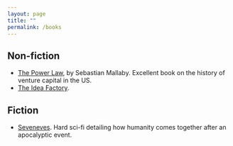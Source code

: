 ```yaml
---
layout: page
title: ""
permalink: /books
---
```


## Non-fiction

- [The Power Law](https://www.amazon.ca/Power-Law-Venture-Capital-Making/dp/052555999X), by Sebastian Mallaby. Excellent book on the history of venture capital in the US.
- [The Idea Factory](https://www.amazon.ca/Idea-Factory-Great-American-Innovation/dp/0143122797).

## Fiction

- [Seveneves](https://en.wikipedia.org/wiki/Seveneves). Hard sci-fi detailing how humanity comes together after an apocalyptic event.

